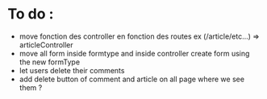 # To do : 
- move fonction des controller en fonction des routes ex (/article/etc...) => articleController
- move all form inside formtype and inside controller create form using the new formType
- let users delete their comments
- add delete button of comment and article on all page where we see them ?

